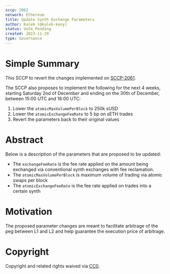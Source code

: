 ```yaml
---
sccp: 2062
network: Ethereum
title: Update Synth Exchange Parameters
author: Kaleb (@kaleb-keny)
status: Vote_Pending
created: 2023-11-29
type: Governance
---
```


# Simple Summary

This SCCP to revert the changes implemented on [SCCP-2061](https://sips.synthetix.io/sccp/sccp-2061).

The SCCP also proposes to implement the following for the next 4 weeks, starting Saturday 2nd of December and ending on the 30th of December, between 15:00 UTC and 16:00 UTC:
1) Lower the `atomicMaxVolumePerBlock` to 250k sUSD
2) Lower the `atomicExchangeFeeRate` to 5 bp on sETH trades
3) Revert the parameters back to their original values 

# Abstract

Below is a description of the parameters that are proposed to be updated:
- The `exchangeFeeRate` is the fee rate applied on the amount being exchanged via conventional synth exchanges with fee reclamation. 
- The `atomicMaxVolumePerBlock` is maximum volume of trading via atomic swaps per block
- The `atomicExchangeFeeRate` is the fee rate applied on trades into a certain synth

# Motivation

The proposed parameter changes are meant to facilitate arbitrage of the peg between L1 and L2 and help guarantee the execution price of arbitrage.

# Copyright

Copyright and related rights waived via [CC0](https://creativecommons.org/publicdomain/zero/1.0/).


